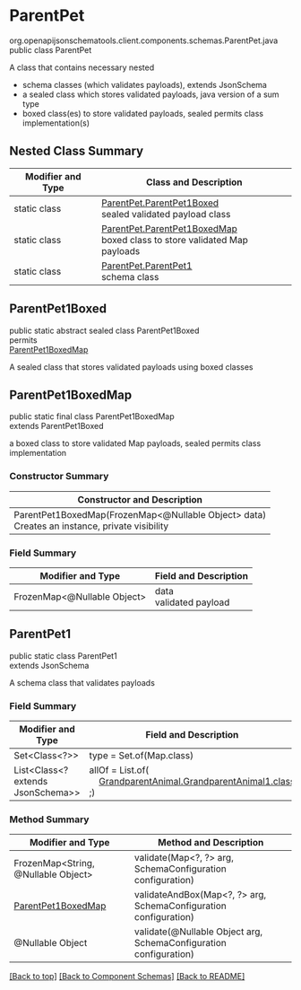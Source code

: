 # ParentPet
org.openapijsonschematools.client.components.schemas.ParentPet.java
public class ParentPet

A class that contains necessary nested
- schema classes (which validates payloads), extends JsonSchema
- a sealed class which stores validated payloads, java version of a sum type
- boxed class(es) to store validated payloads, sealed permits class implementation(s)

## Nested Class Summary
| Modifier and Type | Class and Description |
| ----------------- | ---------------------- |
| static class | [ParentPet.ParentPet1Boxed](#parentpet1boxed)<br> sealed validated payload class |
| static class | [ParentPet.ParentPet1BoxedMap](#parentpet1boxedmap)<br> boxed class to store validated Map payloads |
| static class | [ParentPet.ParentPet1](#parentpet1)<br> schema class |

## ParentPet1Boxed
public static abstract sealed class ParentPet1Boxed<br>
permits<br>
[ParentPet1BoxedMap](#parentpet1boxedmap)

A sealed class that stores validated payloads using boxed classes

## ParentPet1BoxedMap
public static final class ParentPet1BoxedMap<br>
extends ParentPet1Boxed

a boxed class to store validated Map payloads, sealed permits class implementation

### Constructor Summary
| Constructor and Description |
| --------------------------- |
| ParentPet1BoxedMap(FrozenMap<@Nullable Object> data)<br>Creates an instance, private visibility |

### Field Summary
| Modifier and Type | Field and Description |
| ----------------- | ---------------------- |
| FrozenMap<@Nullable Object> | data<br>validated payload |

## ParentPet1
public static class ParentPet1<br>
extends JsonSchema

A schema class that validates payloads

### Field Summary
| Modifier and Type | Field and Description |
| ----------------- | ---------------------- |
| Set<Class<?>> | type = Set.of(Map.class) |
| List<Class<? extends JsonSchema>> | allOf = List.of(<br>&nbsp;&nbsp;&nbsp;&nbsp;[GrandparentAnimal.GrandparentAnimal1.class](../../components/schemas/GrandparentAnimal.md#grandparentanimal1)<br>;)<br> |

### Method Summary
| Modifier and Type | Method and Description |
| ----------------- | ---------------------- |
| FrozenMap<String, @Nullable Object> | validate(Map&lt;?, ?&gt; arg, SchemaConfiguration configuration) |
| [ParentPet1BoxedMap](#parentpet1boxedmap) | validateAndBox(Map&lt;?, ?&gt; arg, SchemaConfiguration configuration) |
| @Nullable Object | validate(@Nullable Object arg, SchemaConfiguration configuration) |
[[Back to top]](#top) [[Back to Component Schemas]](../../../README.md#Component-Schemas) [[Back to README]](../../../README.md)
